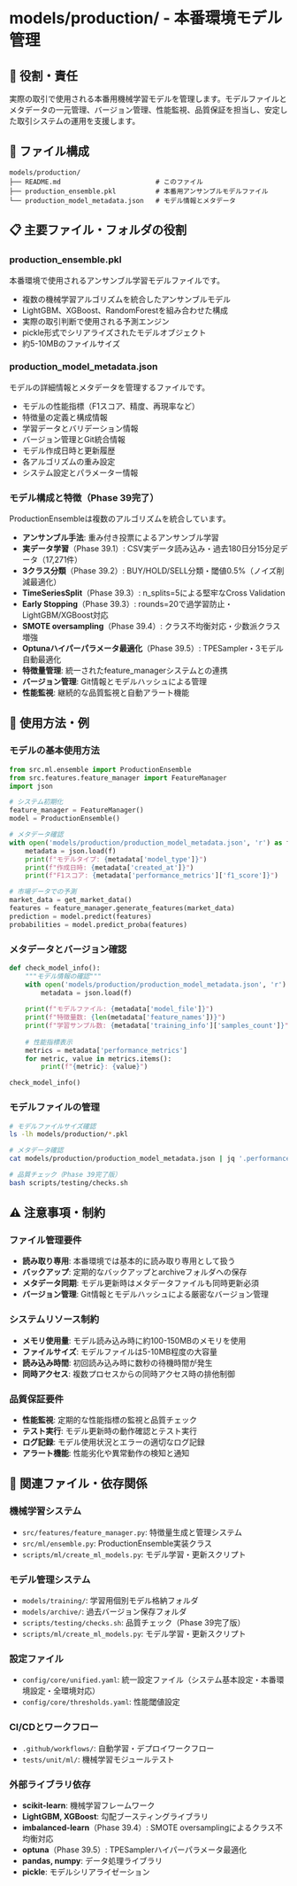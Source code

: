 # models/production/ - 本番環境モデル管理

## 🎯 役割・責任

実際の取引で使用される本番用機械学習モデルを管理します。モデルファイルとメタデータの一元管理、バージョン管理、性能監視、品質保証を担当し、安定した取引システムの運用を支援します。

## 📂 ファイル構成

```
models/production/
├── README.md                        # このファイル
├── production_ensemble.pkl          # 本番用アンサンブルモデルファイル
└── production_model_metadata.json   # モデル情報とメタデータ
```

## 📋 主要ファイル・フォルダの役割

### **production_ensemble.pkl**
本番環境で使用されるアンサンブル学習モデルファイルです。
- 複数の機械学習アルゴリズムを統合したアンサンブルモデル
- LightGBM、XGBoost、RandomForestを組み合わせた構成
- 実際の取引判断で使用される予測エンジン
- pickle形式でシリアライズされたモデルオブジェクト
- 約5-10MBのファイルサイズ

### **production_model_metadata.json**
モデルの詳細情報とメタデータを管理するファイルです。
- モデルの性能指標（F1スコア、精度、再現率など）
- 特徴量の定義と構成情報
- 学習データとバリデーション情報
- バージョン管理とGit統合情報
- モデル作成日時と更新履歴
- 各アルゴリズムの重み設定
- システム設定とパラメーター情報

### **モデル構成と特徴**（Phase 39完了）
ProductionEnsembleは複数のアルゴリズムを統合しています。
- **アンサンブル手法**: 重み付き投票によるアンサンブル学習
- **実データ学習**（Phase 39.1）: CSV実データ読み込み・過去180日分15分足データ（17,271件）
- **3クラス分類**（Phase 39.2）: BUY/HOLD/SELL分類・閾値0.5%（ノイズ削減最適化）
- **TimeSeriesSplit**（Phase 39.3）: n_splits=5による堅牢なCross Validation
- **Early Stopping**（Phase 39.3）: rounds=20で過学習防止・LightGBM/XGBoost対応
- **SMOTE oversampling**（Phase 39.4）: クラス不均衡対応・少数派クラス増強
- **Optunaハイパーパラメータ最適化**（Phase 39.5）: TPESampler・3モデル自動最適化
- **特徴量管理**: 統一されたfeature_managerシステムとの連携
- **バージョン管理**: Git情報とモデルハッシュによる管理
- **性能監視**: 継続的な品質監視と自動アラート機能

## 📝 使用方法・例

### **モデルの基本使用方法**
```python
from src.ml.ensemble import ProductionEnsemble
from src.features.feature_manager import FeatureManager
import json

# システム初期化
feature_manager = FeatureManager()
model = ProductionEnsemble()

# メタデータ確認
with open('models/production/production_model_metadata.json', 'r') as f:
    metadata = json.load(f)
    print(f"モデルタイプ: {metadata['model_type']}")
    print(f"作成日時: {metadata['created_at']}")
    print(f"F1スコア: {metadata['performance_metrics']['f1_score']}")

# 市場データでの予測
market_data = get_market_data()
features = feature_manager.generate_features(market_data)
prediction = model.predict(features)
probabilities = model.predict_proba(features)
```

### **メタデータとバージョン確認**
```python
def check_model_info():
    """モデル情報の確認"""
    with open('models/production/production_model_metadata.json', 'r') as f:
        metadata = json.load(f)
    
    print(f"モデルファイル: {metadata['model_file']}")
    print(f"特徴量数: {len(metadata['feature_names'])}")
    print(f"学習サンプル数: {metadata['training_info']['samples_count']}")
    
    # 性能指標表示
    metrics = metadata['performance_metrics']
    for metric, value in metrics.items():
        print(f"{metric}: {value}")

check_model_info()
```

### **モデルファイルの管理**
```bash
# モデルファイルサイズ確認
ls -lh models/production/*.pkl

# メタデータ確認
cat models/production/production_model_metadata.json | jq '.performance_metrics'

# 品質チェック（Phase 39完了版）
bash scripts/testing/checks.sh
```

## ⚠️ 注意事項・制約

### **ファイル管理要件**
- **読み取り専用**: 本番環境では基本的に読み取り専用として扱う
- **バックアップ**: 定期的なバックアップとarchiveフォルダへの保存
- **メタデータ同期**: モデル更新時はメタデータファイルも同時更新必須
- **バージョン管理**: Git情報とモデルハッシュによる厳密なバージョン管理

### **システムリソース制約**
- **メモリ使用量**: モデル読み込み時に約100-150MBのメモリを使用
- **ファイルサイズ**: モデルファイルは5-10MB程度の大容量
- **読み込み時間**: 初回読み込み時に数秒の待機時間が発生
- **同時アクセス**: 複数プロセスからの同時アクセス時の排他制御

### **品質保証要件**
- **性能監視**: 定期的な性能指標の監視と品質チェック
- **テスト実行**: モデル更新時の動作確認とテスト実行
- **ログ記録**: モデル使用状況とエラーの適切なログ記録
- **アラート機能**: 性能劣化や異常動作の検知と通知

## 🔗 関連ファイル・依存関係

### **機械学習システム**
- `src/features/feature_manager.py`: 特徴量生成と管理システム
- `src/ml/ensemble.py`: ProductionEnsemble実装クラス
- `scripts/ml/create_ml_models.py`: モデル学習・更新スクリプト

### **モデル管理システム**
- `models/training/`: 学習用個別モデル格納フォルダ
- `models/archive/`: 過去バージョン保存フォルダ
- `scripts/testing/checks.sh`: 品質チェック（Phase 39完了版）
- `scripts/ml/create_ml_models.py`: モデル学習・更新スクリプト

### **設定ファイル**
- `config/core/unified.yaml`: 統一設定ファイル（システム基本設定・本番環境設定・全環境対応）
- `config/core/thresholds.yaml`: 性能閾値設定

### **CI/CDとワークフロー**
- `.github/workflows/`: 自動学習・デプロイワークフロー
- `tests/unit/ml/`: 機械学習モジュールテスト

### **外部ライブラリ依存**
- **scikit-learn**: 機械学習フレームワーク
- **LightGBM, XGBoost**: 勾配ブースティングライブラリ
- **imbalanced-learn**（Phase 39.4）: SMOTE oversamplingによるクラス不均衡対応
- **optuna**（Phase 39.5）: TPESamplerハイパーパラメータ最適化
- **pandas, numpy**: データ処理ライブラリ
- **pickle**: モデルシリアライゼーション